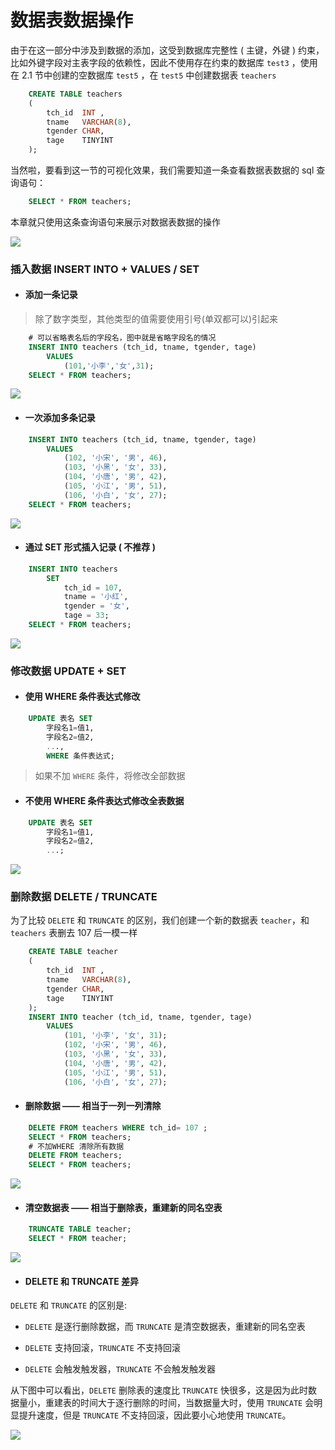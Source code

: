 # 数据表数据操作

由于在这一部分中涉及到数据的添加，这受到数据库完整性 ( 主键，外键 ) 约束，比如外键字段对主表字段的依赖性，因此不使用存在约束的数据库 `test3` ，使用在 2.1 节中创建的空数据库 `test5` ，在 `test5` 中创建数据表 `teachers`

```sql
    CREATE TABLE teachers
    (
        tch_id  INT ,
        tname   VARCHAR(8),
        tgender CHAR,
        tage    TINYINT
    );
```

当然啦，要看到这一节的可视化效果，我们需要知道一条查看数据表数据的 sql 查询语句：

```sql
    SELECT * FROM teachers;
```

本章就只使用这条查询语句来展示对数据表数据的操作

![ ](img/2-3-1.jpg)

### 插入数据 INSERT INTO + VALUES / SET

+ #### 添加一条记录

>除了数字类型，其他类型的值需要使用引号(单双都可以)引起来

```sql
    # 可以省略表名后的字段名，图中就是省略字段名的情况
    INSERT INTO teachers (tch_id, tname, tgender, tage)
        VALUES
            (101,'小李','女',31);
    SELECT * FROM teachers;
```

![ ](img/2-3-2.jpg)

+ #### 一次添加多条记录

```sql
    INSERT INTO teachers (tch_id, tname, tgender, tage)
        VALUES
            (102, '小宋', '男', 46),
            (103, '小黑', '女', 33),
            (104, '小唐', '男', 42),
            (105, '小江', '男', 51),
            (106, '小白', '女', 27);
    SELECT * FROM teachers;
```

![ ](img/2-3-3.jpg)

+ #### 通过 SET 形式插入记录 ( 不推荐 )

```sql
    INSERT INTO teachers
        SET
            tch_id = 107,
            tname = '小红',
            tgender = '女',
            tage = 33;
    SELECT * FROM teachers;
```

![ ](img/2-3-4.jpg)

### 修改数据 UPDATE + SET

+ #### 使用 WHERE 条件表达式修改

```sql
    UPDATE 表名 SET 
        字段名1=值1,
        字段名2=值2,
        ...,
        WHERE 条件表达式;
```

> 如果不加 `WHERE` 条件，将修改全部数据

+ #### 不使用 WHERE 条件表达式修改全表数据

```sql
    UPDATE 表名 SET 
        字段名1=值1,
        字段名2=值2,
        ...;
```

![ ](img/2-3-5.jpg)

### 删除数据  DELETE / TRUNCATE

为了比较 `DELETE` 和 `TRUNCATE` 的区别，我们创建一个新的数据表 `teacher`，和 `teachers` 表删去 107 后一模一样

```sql
    CREATE TABLE teacher
    (
        tch_id  INT ,
        tname   VARCHAR(8),
        tgender CHAR,
        tage    TINYINT
    );
    INSERT INTO teacher (tch_id, tname, tgender, tage)
        VALUES
            (101, '小李', '女', 31);
            (102, '小宋', '男', 46),
            (103, '小黑', '女', 33),
            (104, '小唐', '男', 42),
            (105, '小江', '男', 51),
            (106, '小白', '女', 27);
```

+ #### 删除数据 —— 相当于一列一列清除

```sql
    DELETE FROM teachers WHERE tch_id= 107 ;
    SELECT * FROM teachers;
    # 不加WHERE 清除所有数据
    DELETE FROM teachers;
    SELECT * FROM teachers;
```

![ ](img/2-3-6.jpg)

+ #### 清空数据表 —— 相当于删除表，重建新的同名空表

```sql
    TRUNCATE TABLE teacher;
    SELECT * FROM teacher;
```

![ ](img/2-3-7.jpg)

+ #### **DELETE 和 TRUNCATE 差异**

`DELETE` 和 `TRUNCATE` 的区别是:

+ `DELETE` 是逐行删除数据，而 `TRUNCATE` 是清空数据表，重建新的同名空表

+ `DELETE` 支持回滚，`TRUNCATE` 不支持回滚

+ `DELETE` 会触发触发器，`TRUNCATE` 不会触发触发器

从下图中可以看出，`DELETE` 删除表的速度比 `TRUNCATE` 快很多，这是因为此时数据量小，重建表的时间大于逐行删除的时间，当数据量大时，使用 `TRUNCATE` 会明显提升速度，但是 `TRUNCATE` 不支持回滚，因此要小心地使用 `TRUNCATE`。

![ ](img/2-3-8.jpg)

